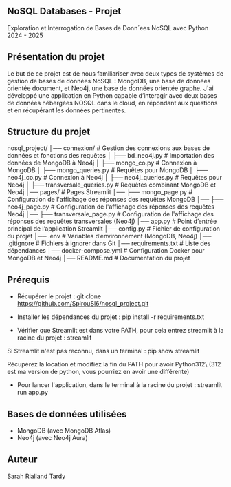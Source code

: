 ## NoSQL Databases - Projet
Exploration et Interrogation de Bases de Donn´ees NoSQL avec Python
2024 - 2025


## Présentation du projet
Le but de ce projet est de nous familiariser avec deux types de systèmes de gestion de bases
de données NoSQL : MongoDB, une base de données orientée document, et Neo4j, une base
de données orientée graphe. J'ai développé une application en Python capable d’interagir
avec deux bases de données hébergées NOSQL dans le cloud, en répondant aux questions et en
récupérant les données pertinentes.


## Structure du projet
nosql_project/
│── connexion/               # Gestion des connexions aux bases de données et fonctions des requêtes
│   ├── bd_neo4j.py             # Importation des données de MongoDB à Neo4j
│   ├── mongo_co.py             # Connexion à MongoDB
│   ├── mongo_queries.py        # Requêtes pour MongoDB
│   ├── neo4j_co.py             # Connexion à Neo4j
│   ├── neo4j_queries.py        # Requêtes pour Neo4j
│   ├── transversale_queries.py # Requêtes combinant MongoDB et Neo4j
│── pages/               # Pages Streamlit
│── ├── mongo_page.py       # Configuration de l'affichage des réponses des requêtes MongoDB
│── ├── neo4j_page.py       # Configuration de l'affichage des réponses des requêtes Neo4j
│── ├── transversale_page.py       # Configuration de l'affichage des réponses des requêtes transversales (Neo4j)
│── app.py                      # Point d’entrée principal de l’application Streamlit
│── config.py                   # Fichier de configuration du projet
│── .env                        # Variables d’environnement (MongoDB, Neo4j)
│── .gitignore                  # Fichiers à ignorer dans Git
│── requirements.txt             # Liste des dépendances
│── docker-compose.yml           # Configuration Docker pour MongoDB et Neo4j
│── README.md                    # Documentation du projet


## Prérequis
- Récupérer le projet :
git clone https://github.com/SpirouSl6/nosql_project.git

- Installer les dépendances du projet :
pip install -r requirements.txt

- Vérifier que Streamlit est dans votre PATH, pour cela entrez streamlit à la racine du projet : streamlit 

Si Streamlit n'est pas reconnu, dans un terminal :
pip show streamlit

Récupérez la location et modifiez la fin du PATH pour avoir Python312\  (312 est ma version de python, vous pourriez en avoir une différente)

- Pour lancer l'application, dans le terminal à la racine du projet : 
streamlit run app.py

## Bases de données utilisées
- MongoDB (avec MongoDB Atlas)
- Neo4j (avec Neo4j Aura)

## Auteur
Sarah Rialland Tardy
